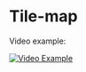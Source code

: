 # Tile-map
Video example:

[![Video Example](http://img.youtube.com/vi/WCA5lmpLw24/0.jpg)](https://youtu.be/WCA5lmpLw24)
